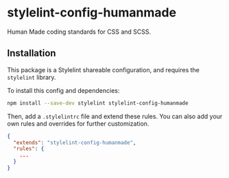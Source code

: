 # stylelint-config-humanmade

Human Made coding standards for CSS and SCSS.

## Installation

This package is a Stylelint shareable configuration, and requires the `stylelint` library.

To install this config and dependencies:

```bash
npm install --save-dev stylelint stylelint-config-humanmade
```

Then, add a `.stylelintrc` file and extend these rules. You can also add your own rules and overrides for further customization.

```json
{
  "extends": "stylelint-config-humanmade",
  "rules": {
    ...
  }
}
```
